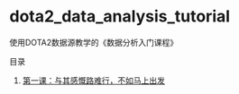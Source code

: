 # dota2\_data\_analysis\_tutorial

使用DOTA2数据源教学的《数据分析入门课程》

目录

1. [第一课：与其感慨路难行，不如马上出发](https://github.com/dota2heqiuzhi/dota2_data_analysis_tutorial/blob/2f55a3784bfa3578b982f049b3a5013c26888d98/%E7%AC%AC%E4%B8%80%E8%AF%BE%EF%BC%9A%E4%B8%8E%E5%85%B6%E6%84%9F%E6%85%A8%E8%B7%AF%E9%9A%BE%E8%A1%8C%EF%BC%8C%E4%B8%8D%E5%A6%82%E9%A9%AC%E4%B8%8A%E5%87%BA%E5%8F%91/%E6%95%99%E6%9D%90.md)

